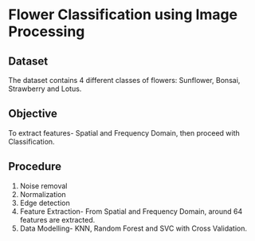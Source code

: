 # Flower Classification using Image Processing
## Dataset
The dataset contains 4 different classes of flowers: Sunflower, Bonsai, Strawberry and Lotus.

## Objective
To extract features- Spatial and Frequency Domain, then proceed with Classification.

## Procedure
1. Noise removal
2. Normalization
3. Edge detection
4. Feature Extraction- From Spatial and Frequency Domain, around 64 features are extracted. 
5. Data Modelling- KNN, Random Forest and SVC with Cross Validation. 
